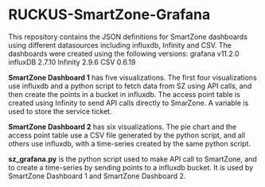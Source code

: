 # RUCKUS-SmartZone-Grafana
This repository contains the JSON definitions for SmartZone dashboards using different datasources including influxdb, Infinity and CSV. The dashboards were created using the following versions:
grafana v11.2.0
influxDB 2.7.10
Infinity 2.9.6
CSV 0.6.19

**SmartZone Dashboard 1** has five visualizations. The first four visualizations use influxdb and a python script to fetch data from SZ using API calls, and then create the points in a bucket in influxdb.
The access point table is created using Infinity to send API calls directly to SmarZone. A variable is used to store the service ticket.

**SmartZone Dashboard 2** has six visualizations. The pie chart and the access point table use a CSV file generated by the python script, and all others use influxdb, with a time-series created by the same python script. 

**sz_grafana.py** is the python script used to make API call to SmartZone, and to create a time-series by sending points to a influxdb bucket. It is used by SmartZone Dashboard 1 and SmartZone Dashboard 2.
